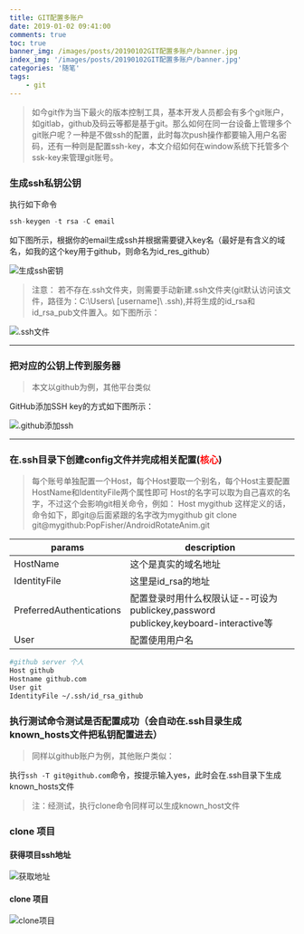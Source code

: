 ```yaml
---
title: GIT配置多账户
date: 2019-01-02 09:41:00
comments: true
toc: true
banner_img: /images/posts/20190102GIT配置多账户/banner.jpg
index_img: '/images/posts/20190102GIT配置多账户/banner.jpg'
categories: '随笔'
tags:
	- git
---
```


>如今git作为当下最火的版本控制工具，基本开发人员都会有多个git账户，如gitlab，github及码云等都是基于git。那么如何在同一台设备上管理多个git账户呢？一种是不做ssh的配置，此时每次push操作都要输入用户名密码，还有一种则是配置ssh-key，本文介绍如何在window系统下托管多个ssk-key来管理git账号。

<!--more-->

### 生成ssh私钥公钥

执行如下命令

``` js
ssh-keygen -t rsa -C email
```

如下图所示，根据你的email生成ssh并根据需要键入key名（最好是有含义的域名，如我的这个key用于github，则命名为id_res_github）

![生成ssh密钥](/images/posts/20190102GIT配置多账户/git_1.jpg)

>注意： 若不存在.ssh文件夹，则需要手动新建.ssh文件夹(git默认访问该文件，路径为：C:\Users\ [username]\ .ssh),并将生成的id_rsa和id_rsa_pub文件置入。如下图所示：

![.ssh文件](/images/posts/20190102GIT配置多账户/git_2.jpg)

---

### 把对应的公钥上传到服务器

>本文以github为例，其他平台类似

GitHub添加SSH key的方式如下图所示：

![.github添加ssh](/images/posts/20190102GIT配置多账户/git_3.jpg)

---

### 在.ssh目录下创建config文件并完成相关配置(<span style="color: #f00">核心</span>)

>每个账号单独配置一个Host，每个Host要取一个别名，每个Host主要配置HostName和IdentityFile两个属性即可
>Host的名字可以取为自己喜欢的名字，不过这个会影响git相关命令，例如：
Host mygithub 这样定义的话，命令如下，即git@后面紧跟的名字改为mygithub
git clone git@mygithub:PopFisher/AndroidRotateAnim.git

|          params          |                                     description                                     |
|--------------------------|-------------------------------------------------------------------------------------|
| HostName                 | 这个是真实的域名地址                                                                |
| IdentityFile             | 这里是id_rsa的地址                                                                  |
| PreferredAuthentications | 配置登录时用什么权限认证--可设为publickey,password publickey,keyboard-interactive等 |
| User                     | 配置使用用户名                                                                      |

``` bash
#github server 个人
Host github
Hostname github.com
User git
IdentityFile ~/.ssh/id_rsa_github
```

### 执行测试命令测试是否配置成功（会自动在.ssh目录生成known_hosts文件把私钥配置进去）

>同样以github账户为例，其他账户类似：

执行`ssh -T git@github.com`命令，按提示输入yes，此时会在.ssh目录下生成known_hosts文件
>注：经测试，执行clone命令同样可以生成known_host文件

### clone 项目

#### 获得项目ssh地址

![获取地址](/images/posts/20190102GIT配置多账户/git_4.jpg)

#### clone 项目

![clone项目](/images/posts/20190102GIT配置多账户/git_5.jpg)

